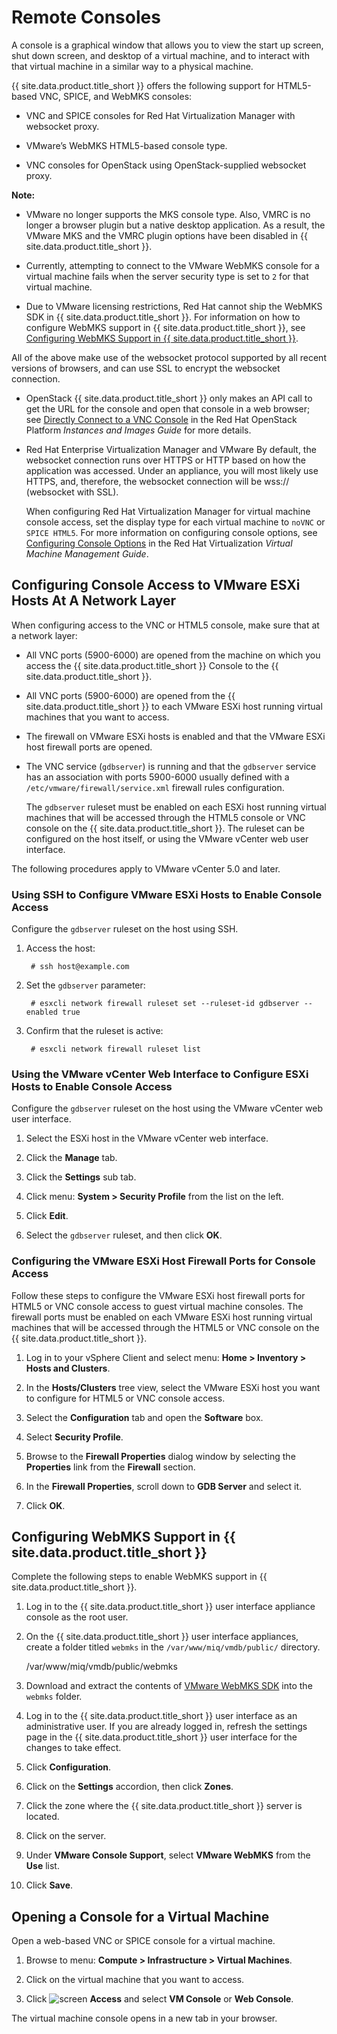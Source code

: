 # Remote Consoles

A console is a graphical window that allows you to view the start up
screen, shut down screen, and desktop of a virtual machine, and to
interact with that virtual machine in a similar way to a physical
machine.

{{ site.data.product.title_short }} offers the following support for HTML5-based VNC, SPICE,
and WebMKS consoles:

- VNC and SPICE consoles for Red Hat Virtualization Manager with
    websocket proxy.

- VMware’s WebMKS HTML5-based console type.

- VNC consoles for OpenStack using OpenStack-supplied websocket proxy.

**Note:**

- VMware no longer supports the MKS console type. Also, VMRC is no
    longer a browser plugin but a native desktop application. As a
    result, the VMware MKS and the VMRC plugin options have been
    disabled in {{ site.data.product.title_short }}.

- Currently, attempting to connect to the VMware WebMKS console for a
    virtual machine fails when the server security type is set to `2`
    for that virtual machine.

- Due to VMware licensing restrictions, Red Hat cannot ship the WebMKS
    SDK in {{ site.data.product.title_short }}. For information on how to configure
    WebMKS support in {{ site.data.product.title_short }}, see [Configuring WebMKS
    Support in {{ site.data.product.title_short }}](#configuring-the-webmks-support).

All of the above make use of the websocket protocol supported by all recent versions of browsers, and can use SSL to encrypt the websocket connection.

- OpenStack
    {{ site.data.product.title_short }} only makes an API call to get the URL for the console and open that console in a web browser; see [Directly Connect to a VNC Console](https://access.redhat.com/documentation/en/red-hat-openstack-platform/8/single/instances-and-images-guide/#connect_to_an_instance)
    in the Red Hat OpenStack Platform *Instances and Images Guide* for more details.

- Red Hat Enterprise Virtualization Manager and VMware
    By default, the websocket connection runs over HTTPS or HTTP based on how the application was accessed. Under an appliance, you will most likely use HTTPS, and, therefore, the websocket connection will
    be wss:// (websocket with SSL).

    When configuring Red Hat Virtualization Manager for virtual machine console access, set the display type for each virtual machine to `noVNC` or `SPICE HTML5`. For more information on configuring console options, see [Configuring Console Options](https://access.redhat.com/documentation/en-us/red_hat_virtualization/4.2/html-single/virtual_machine_management_guide/index#sect-Configuring_Console_Options)
    in the Red Hat Virtualization *Virtual Machine Management Guide*.

## Configuring Console Access to VMware ESXi Hosts At A Network Layer

When configuring access to the VNC or HTML5 console, make sure that at a
network layer:

- All VNC ports (5900-6000) are opened from the machine on which you
    access the {{ site.data.product.title_short }} Console to the {{ site.data.product.title_short }}.

- All VNC ports (5900-6000) are opened from the {{ site.data.product.title_short }} to
    each VMware ESXi host running virtual machines that you want to
    access.

- The firewall on VMware ESXi hosts is enabled and that the VMware
    ESXi host firewall ports are opened.

- The VNC service (`gdbserver`) is running and that the `gdbserver`
    service has an association with ports 5900-6000 usually defined with
    a `/etc/vmware/firewall/service.xml` firewall rules configuration.

    The `gdbserver` ruleset must be enabled on each ESXi host running
    virtual machines that will be accessed through the HTML5 console or
    VNC console on the {{ site.data.product.title_short }}. The ruleset can be configured on
    the host itself, or using the VMware vCenter web user interface.

The following procedures apply to VMware vCenter 5.0 and later.

### Using SSH to Configure VMware ESXi Hosts to Enable Console Access

Configure the `gdbserver` ruleset on the host using SSH.

1. Access the host:

        # ssh host@example.com

2. Set the `gdbserver` parameter:

        # esxcli network firewall ruleset set --ruleset-id gdbserver --enabled true

3. Confirm that the ruleset is active:

        # esxcli network firewall ruleset list

### Using the VMware vCenter Web Interface to Configure ESXi Hosts to Enable Console Access

Configure the `gdbserver` ruleset on the host using the VMware vCenter
web user interface.

1. Select the ESXi host in the VMware vCenter web interface.

2. Click the **Manage** tab.

3. Click the **Settings** sub tab.

4. Click menu: **System > Security Profile** from the list on the left.

5. Click **Edit**.

6. Select the `gdbserver` ruleset, and then click **OK**.

### Configuring the VMware ESXi Host Firewall Ports for Console Access

Follow these steps to configure the VMware ESXi host firewall ports for
HTML5 or VNC console access to guest virtual machine consoles. The
firewall ports must be enabled on each VMware ESXi host running virtual
machines that will be accessed through the HTML5 or VNC console on the
{{ site.data.product.title_short }}.

1. Log in to your vSphere Client and select menu: **Home > Inventory > Hosts and Clusters**.

2. In the **Hosts/Clusters** tree view, select the VMware ESXi host you
    want to configure for HTML5 or VNC console access.

3. Select the **Configuration** tab and open the **Software** box.

4. Select **Security Profile**.

5. Browse to the **Firewall Properties** dialog window by selecting the **Properties** link from the **Firewall** section.

6. In the **Firewall Properties**, scroll down to **GDB Server** and select it.

7. Click **OK**.

## Configuring WebMKS Support in {{ site.data.product.title_short }}

Complete the following steps to enable WebMKS support in {{ site.data.product.title_short }}.

1. Log in to the {{ site.data.product.title_short }} user interface appliance console as the root user.

2. On the {{ site.data.product.title_short }} user interface appliances, create a folder titled `webmks` in the `/var/www/miq/vmdb/public/` directory.

    /var/www/miq/vmdb/public/webmks

3. Download and extract the contents of [VMware WebMKS SDK](https://www.vmware.com/support/developer/html-console/) into the `webmks` folder.

4. Log in to the {{ site.data.product.title_short }} user interface as an administrative user. If
   you are already logged in, refresh the settings page in the {{ site.data.product.title_short }}
   user interface for the changes to take effect.

5. Click **Configuration**.

6. Click on the **Settings** accordion, then click **Zones**.

7. Click the zone where the {{ site.data.product.title_short }} server is located.

8. Click on the server.

9. Under **VMware Console Support**, select **VMware WebMKS** from the **Use** list.

10. Click **Save**.

## Opening a Console for a Virtual Machine

Open a web-based VNC or SPICE console for a virtual machine.

1. Browse to menu: **Compute > Infrastructure > Virtual Machines**.

2. Click on the virtual machine that you want to access.

3. Click ![screen](../images/screen.png) **Access** and select **VM Console** or **Web Console**.

The virtual machine console opens in a new tab in your browser.
